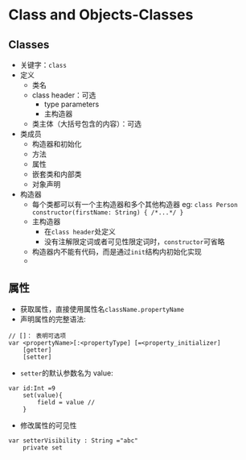 # Class and Objects-Classes

## Classes
- 关键字：`class`
- 定义
    + 类名
    + class header：可选
        * type parameters
        * 主构造器
    + 类主体（大括号包含的内容）：可选
- 类成员
    + 构造器和初始化
    + 方法       
    + 属性
    + 嵌套类和内部类
    + 对象声明
- 构造器
    + 每个类都可以有一个主构造器和多个其他构造器
    eg: `class Person constructor(firstName: String) { /*...*/ }`
    + 主构造器
        * 在`class header`处定义
        * 没有注解限定词或者可见性限定词时，`constructor`可省略
    + 构造器内不能有代码，而是通过`init`结构内初始化实现
    + 

## 属性
- 获取属性，直接使用属性名`className.propertyName`
- 声明属性的完整语法: 
```
// []： 表明可选项
var <propertyName>[:<propertyType] [=<property_initializer]
    [getter]
    [setter]
```
- `setter`的默认参数名为 value: 
```
var id:Int =9
    set(value){
        field = value //
    }
```
- 修改属性的可见性
```
var setterVisibility : String ="abc"
    private set
```
